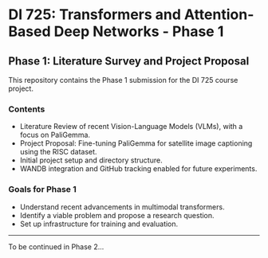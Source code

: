 # DI 725: Transformers and Attention-Based Deep Networks - Phase 1

## Phase 1: Literature Survey and Project Proposal

This repository contains the Phase 1 submission for the DI 725 course project.

### Contents
- Literature Review of recent Vision-Language Models (VLMs), with a focus on PaliGemma.
- Project Proposal: Fine-tuning PaliGemma for satellite image captioning using the RISC dataset.
- Initial project setup and directory structure.
- WANDB integration and GitHub tracking enabled for future experiments.

### Goals for Phase 1
- Understand recent advancements in multimodal transformers.
- Identify a viable problem and propose a research question.
- Set up infrastructure for training and evaluation.

---

To be continued in Phase 2...  

